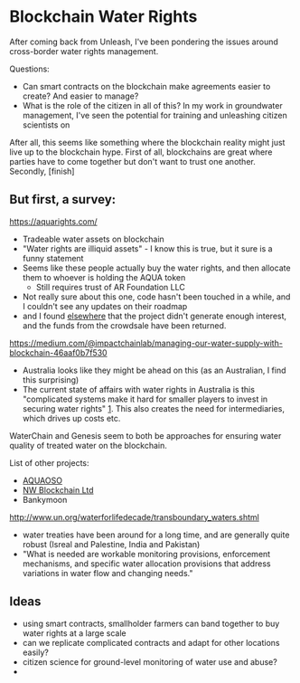 # Blockchain Water Rights

After coming back from Unleash, I've been pondering the issues around cross-border water rights management. 


Questions:
- Can smart contracts on the blockchain make agreements easier to create? And easier to manage?
- What is the role of the citizen in all of this? In my work in groundwater management, I've seen the potential for training and unleashing citizen scientists on 

After all, this seems like something where the blockchain reality might just live up to the blockchain hype. First of all, blockchains are great where parties have to come together but don't want to trust one another. Secondly, [finish]


## But first, a survey:



https://aquarights.com/

- Tradeable water assets on blockchain
- "Water rights are illiquid assets" - I know this is true, but it sure is a funny statement
- Seems like these people actually buy the water rights, and then allocate them to whoever is holding the AQUA token
  - Still requires trust of AR Foundation LLC
- Not really sure about this one, code hasn't been touched in a while, and I couldn't see any updates on their roadmap
- and I found [elsewhere](https://medium.com/@impactchainlab/managing-our-water-supply-with-blockchain-46aaf0b7f530) that the project didn't generate enough interest, and the funds from the crowdsale have been returned.


https://medium.com/@impactchainlab/managing-our-water-supply-with-blockchain-46aaf0b7f530

- Australia looks like they might be ahead on this (as an Australian, I find this surprising)
- The current state of affairs with water rights in Australia is this "complicated systems make it hard for smaller players to invest in securing water rights" [1](https://www.originclear.com/pdf/20180216-GWI-Blockchain-Article.pdf). This also creates the need for intermediaries, which drives up costs etc.

WaterChain and Genesis seem to both be approaches for ensuring water quality of treated water on the blockchain. 


List of other projects:
- [AQUAOSO](https://aquaoso.com/)
- [NW Blockchain Ltd](https://www.investingnewscenter.com/newater-technology-nasdaqnewa-partners-nw-blockchain-limited/)
- Bankymoon


http://www.un.org/waterforlifedecade/transboundary_waters.shtml

- water treaties have been around for a long time, and are generally quite robust (Isreal and Palestine, India and Pakistan)
- "What is needed are workable monitoring provisions, enforcement mechanisms, and specific water allocation provisions that address variations in water flow and changing needs."


## Ideas

- using smart contracts, smallholder farmers can band together to buy water rights at a large scale
- can we replicate complicated contracts and adapt for other locations easily?
- citizen science for ground-level monitoring of water use and abuse?
- 